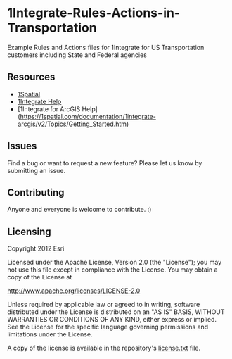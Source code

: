 # 1Integrate-Rules-Actions-in-Transportation
Example Rules and Actions files for 1Integrate for US Transportation customers including State and Federal agencies

## Resources

* [1Spatial](https://1spatial.com/)
* [1Integrate Help](https://1spatial.com/documentation/1integrate/v2_3)
* [1Integrate for ArcGIS Help] (https://1spatial.com/documentation/1integrate-arcgis/v2/Topics/Getting_Started.htm)

## Issues

Find a bug or want to request a new feature?  Please let us know by submitting an issue.

## Contributing

Anyone and everyone is welcome to contribute. :)

## Licensing
Copyright 2012 Esri

Licensed under the Apache License, Version 2.0 (the "License");
you may not use this file except in compliance with the License.
You may obtain a copy of the License at

   http://www.apache.org/licenses/LICENSE-2.0

Unless required by applicable law or agreed to in writing, software
distributed under the License is distributed on an "AS IS" BASIS,
WITHOUT WARRANTIES OR CONDITIONS OF ANY KIND, either express or implied.
See the License for the specific language governing permissions and
limitations under the License.

A copy of the license is available in the repository's [license.txt](license.txt) file.
